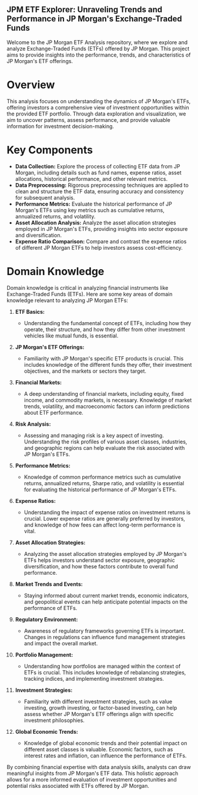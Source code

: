 ## JPM ETF Explorer: Unraveling Trends and Performance in JP Morgan's Exchange-Traded Funds

Welcome to the JP Morgan ETF Analysis repository, where we explore and analyze Exchange-Traded Funds (ETFs) offered by JP Morgan. This project aims to provide insights into the performance, trends, and characteristics of JP Morgan's ETF offerings.

# Overview

This analysis focuses on understanding the dynamics of JP Morgan's ETFs, offering investors a comprehensive view of investment opportunities within the provided ETF portfolio. Through data exploration and visualization, we aim to uncover patterns, assess performance, and provide valuable information for investment decision-making.

# Key Components

- **Data Collection:**
  Explore the process of collecting ETF data from JP Morgan, including details such as fund names, expense ratios, asset allocations, historical performance, and other relevant metrics.
- **Data Preprocessing:**
  Rigorous preprocessing techniques are applied to clean and structure the ETF data, ensuring accuracy and consistency for subsequent analysis.
- **Performance Metrics:**
  Evaluate the historical performance of JP Morgan's ETFs using key metrics such as cumulative returns, annualized returns, and volatility.
- **Asset Allocation Analysis:**
  Analyze the asset allocation strategies employed in JP Morgan's ETFs, providing insights into sector exposure and diversification.
- **Expense Ratio Comparison:**
  Compare and contrast the expense ratios of different JP Morgan ETFs to help investors assess cost-efficiency.

# Domain Knowledge
Domain knowledge is critical in analyzing financial instruments like Exchange-Traded Funds (ETFs). Here are some key areas of domain knowledge relevant to analyzing JP Morgan ETFs:

1. **ETF Basics:**
   - Understanding the fundamental concept of ETFs, including how they operate, their structure, and how they differ from other investment vehicles like mutual funds, is essential.

2. **JP Morgan's ETF Offerings:**
   - Familiarity with JP Morgan's specific ETF products is crucial. This includes knowledge of the different funds they offer, their investment objectives, and the markets or sectors they target.

3. **Financial Markets:**
   - A deep understanding of financial markets, including equity, fixed income, and commodity markets, is necessary. Knowledge of market trends, volatility, and macroeconomic factors can inform predictions about ETF performance.

4. **Risk Analysis:**
   - Assessing and managing risk is a key aspect of investing. Understanding the risk profiles of various asset classes, industries, and geographic regions can help evaluate the risk associated with JP Morgan's ETFs.

5. **Performance Metrics:**
   - Knowledge of common performance metrics such as cumulative returns, annualized returns, Sharpe ratio, and volatility is essential for evaluating the historical performance of JP Morgan's ETFs.

6. **Expense Ratios:**
   - Understanding the impact of expense ratios on investment returns is crucial. Lower expense ratios are generally preferred by investors, and knowledge of how fees can affect long-term performance is vital.

7. **Asset Allocation Strategies:**
   - Analyzing the asset allocation strategies employed by JP Morgan's ETFs helps investors understand sector exposure, geographic diversification, and how these factors contribute to overall fund performance.

8. **Market Trends and Events:**
   - Staying informed about current market trends, economic indicators, and geopolitical events can help anticipate potential impacts on the performance of ETFs.

9. **Regulatory Environment:**
   - Awareness of regulatory frameworks governing ETFs is important. Changes in regulations can influence fund management strategies and impact the overall market.

10. **Portfolio Management:**
    - Understanding how portfolios are managed within the context of ETFs is crucial. This includes knowledge of rebalancing strategies, tracking indices, and implementing investment strategies.

11. **Investment Strategies:**
    - Familiarity with different investment strategies, such as value investing, growth investing, or factor-based investing, can help assess whether JP Morgan's ETF offerings align with specific investment philosophies.

12. **Global Economic Trends:**
    - Knowledge of global economic trends and their potential impact on different asset classes is valuable. Economic factors, such as interest rates and inflation, can influence the performance of ETFs.

By combining financial expertise with data analysis skills, analysts can draw meaningful insights from JP Morgan's ETF data. This holistic approach allows for a more informed evaluation of investment opportunities and potential risks associated with ETFs offered by JP Morgan.
